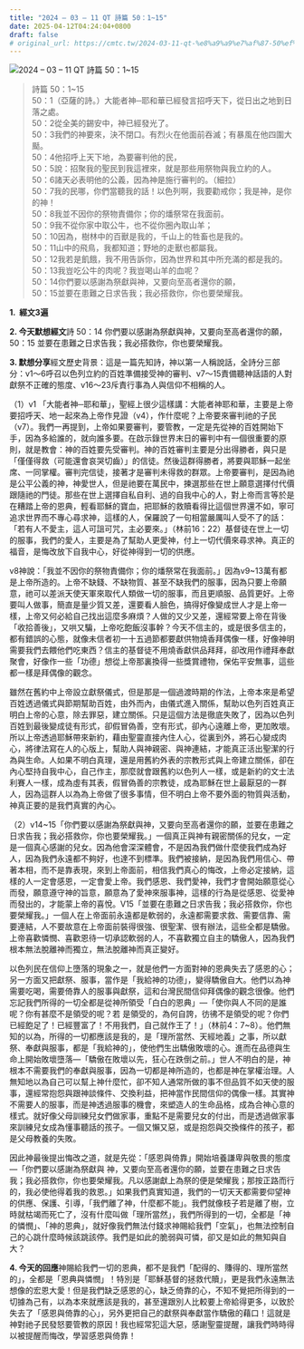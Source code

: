 ```yaml
---
title: "2024 – 03 – 11 QT 詩篇 50：1~15"
date: 2025-04-12T04:24:04+0800
draft: false
# original_url: https://cmtc.tw/2024-03-11-qt-%e8%a9%a9%e7%af%87-50%ef%bc%9a115
---
```


![2024 – 03 – 11 QT 詩篇 50：1\~15](/images/qt.jpg  "2024 – 03 – 11 QT 詩篇 50：1\~15")

> 詩篇 50：1\~15  
> 50：1（亞薩的詩。）大能者神─耶和華已經發言招呼天下，從日出之地到日落之處。  
> 50：2從全美的錫安中，神已經發光了。  
> 50：3我們的神要來，決不閉口。有烈火在他面前吞滅；有暴風在他四圍大颳。  
> 50：4他招呼上天下地，為要審判他的民，  
> 50：5說：招聚我的聖民到我這裡來，就是那些用祭物與我立約的人。  
> 50：6諸天必表明他的公義，因為神是施行審判的。（細拉）  
> 50：7我的民哪，你們當聽我的話！以色列啊，我要勸戒你；我是神，是你的神！  
> 50：8我並不因你的祭物責備你；你的燔祭常在我面前。  
> 50：9我不從你家中取公牛，也不從你圈內取山羊；  
> 50：10因為，樹林中的百獸是我的，千山上的牲畜也是我的。  
> 50：11山中的飛鳥，我都知道；野地的走獸也都屬我。  
> 50：12我若是飢餓，我不用告訴你，因為世界和其中所充滿的都是我的。  
> 50：13我豈吃公牛的肉呢？我豈喝山羊的血呢？  
> 50：14你們要以感謝為祭獻與神，又要向至高者還你的願，  
> 50：15並要在患難之日求告我；我必搭救你，你也要榮耀我。

**1.  經文3遍**

**2. 今天默想經文**詩 50：14 你們要以感謝為祭獻與神，又要向至高者還你的願，  
50：15 並要在患難之日求告我；我必搭救你，你也要榮耀我。

**3. 默想分享**經文歷史背景：這是一篇先知詩，神以第一人稱說話，全詩分三部分：v1～6呼召以色列立約的百姓準備接受神的審判、v7～15責備聽神話語的人對獻祭不正確的態度、v16～23斥責行事為人與信仰不相稱的人。

（1）v1 「大能者神─耶和華」，聖經上很少這樣講：大能者神耶和華，主要是上帝要招呼天、地一起來為上帝作見證（v4），作什麼呢？上帝要來審判祂的子民（v7）。我們一再提到，上帝如果要審判，要管教，一定是先從神的百姓開始下手，因為多給誰的，就向誰多要。在啟示錄世界末日的審判中有一個很重要的原則，就是教會：神的百姓要先受審判。神的百姓審判主要是分出得勝者，與只是「僅僅得救（可能還會哀哭切齒）」的信徒。然後這群得勝者，將要與耶穌一起坐席、一同掌權。審判完信徒，接著才是審判未得救的群眾。上帝要審判，是因為祂是公平公義的神，神愛世人，但是祂要在萬民中，揀選那些在世上願意選擇付代價跟隨祂的門徒。那些在世上選擇自私自利、過的自我中心的人，對上帝而言等於是在糟踏上帝的恩典，輕看耶穌的寶血，把耶穌的救贖看得比這個世界還不如，寧可追求世界而不專心尋求神，這樣的人，保羅說了一句相當嚴厲叫人受不了的話：「若有人不愛主，這人可詛可咒，主必要來。」（林前16：22）基督徒在世上一切的服事，我們的愛人，主要是為了幫助人更愛神，付上一切代價來尋求神。真正的福音，是悔改放下自我中心，好從神得到一切的供應。

v8神說：「我並不因你的祭物責備你；你的燔祭常在我面前。」因為v9\~13萬有都是上帝所造的。上帝不缺錢、不缺物質、甚至不缺我們的服事，因為只要上帝願意，祂可以差派天使天軍來取代人類做一切的服事，而且更順服、品質更好。上帝要叫人做事，簡直是量少質又差，還要看人臉色，搞得好像變成世人才是上帝一樣，上帝又何必給自己找出這麼多麻煩？人做的又少又差，還經常要上帝在背後「收拾善後」，又哄又騙，上帝吃飽飯沒事幹？今天不信主的，或是很多信主的，都有錯誤的心態，就像未信者初一十五過節都要獻供物燒香拜偶像一樣，好像神明需要我們去餵他們吃東西？信主的基督徒不用燒香獻供品拜拜，卻改用作禮拜奉獻聚會，好像作一些「功德」想從上帝那裏換得一些獎賞禮物，保佑平安無事，這些都一樣是拜偶像的觀念。

雖然在舊約中上帝設立獻祭儀式，但是那是一個過渡時期的作法，上帝本來是希望百姓透過儀式與節期幫助百姓，由外而內，由儀式進入關係，幫助以色列百姓真正明白上帝的心意，除去罪惡，建立關係。只是這個方法是徹底失敗了，因為以色列百姓到最後變成徒有形式，卻假冒偽善，空有形式，卻內心遠離上帝，更加敗壞。所以上帝透過耶穌帶來新約，藉由聖靈直接內住人心，從裏到外，將石心變成肉心，將律法寫在人的心版上，幫助人與神親密、與神連結，才能真正活出聖潔的行為與生命。人如果不明白真理，還是用舊約外表的宗教形式與上帝建立關係，卻在內心堅持自我中心，自己作主，那麼就會跟舊約以色列人一樣，或是新約的文士法利賽人一樣，成為虛有其表，假冒偽善的宗教徒，成為耶穌在世上最厭惡的一群人，因為這群人以為為上帝做了很多事情，但不明白上帝不要外面的物質與活動，神真正要的是我們真實的內心。

（2）v14\~15「你們要以感謝為祭獻與神，又要向至高者還你的願，並要在患難之日求告我；我必搭救你，你也要榮耀我。」一個真正與神有親密關係的兒女，一定是一個真心感謝的兒女。因為他會深深體會，不是因為我們做什麼使我們成為好人，因為我們永遠都不夠好，也達不到標準。我們被接納，是因為我們用信心、帶著本相，而不是靠表現，來到上帝面前，相信我們真心的悔改，上帝必定接納，這樣的人一定會感恩，一定會愛上帝。我們感恩、我們愛神，我們才會開始願意從心而發，願意遵守神的旨意，願意為了愛神來服事神，這樣的行為是從感恩、從愛神而發出的，才能蒙上帝的喜悅。V15「並要在患難之日求告我；我必搭救你，你也要榮耀我。」一個人在上帝面前永遠都是軟弱的，永遠都需要求救、需要信靠、需要連結，人不要故意在上帝面前裝得很強、很聖潔、很有辦法，這些全都是驕傲。上帝喜歡憐憫、喜歡恩待一切承認軟弱的人，不喜歡獨立自主的驕傲人，因為我們根本無法脫離神而獨立，無法脫離神而真正變好。

以色列民在信仰上墮落的現象之一，就是他們一方面對神的恩典失去了感恩的心；另一方面又把獻祭、服事，當作是「我給神的功德」，變得驕傲自大。他們以為神需要吃喝，需要倚靠人的服事與獻祭，這和台灣民間信仰拜偶像的觀念很像。他們忘記我們所得的一切全都是從神所領受「白白的恩典」—「使你與人不同的是誰呢？你有甚麼不是領受的呢？若 是領受的，為何自誇，彷彿不是領受的呢？你們已經飽足了！已經豐富了！不用我們，自己就作王了！」（林前4：7\~8）。他們無知的以為，所得的一切都應該是我的，是「理所當然、天經地義」之事，所以獻祭、奉獻與服事，都是「我給神的」，使他們生出驕傲敗壞的心。進而在品德與生命上開始敗壞墮落—「驕傲在敗壞以先，狂心在跌倒之前。」世人不明白的是，神根本不需要我們的奉獻與服事，因為一切都是神所造的，也都是神在掌權治理。人無知地以為自己可以幫上神什麼忙，卻不知人通常所做的事不但品質不如天使的服事，還經常抱怨與跟神談條件、交換利益，把神當作民間信仰的偶像一樣。其實神不需要人的服事，而是神透過服事的機會，來塑造人的生命品格，成為合神心意的樣式。就好像父母訓練兒女們做家事，重點不是需要兒女的付出，而是透過做家事來訓練兒女成為懂事聽話的孩子。一個又懶又惡，或是抱怨與交換條件的孩子，都是父母教養的失敗。

因此神最後提出悔改之道，就是先從：「感恩與倚靠」開始培養謙卑與敬畏的態度 —「你們要以感謝為祭獻與 神，又要向至高者還你的願，並要在患難之日求告我；我必搭救你，你也要榮耀我。凡以感謝獻上為祭的便是榮耀我；那按正路而行的，我必使他得着我的救恩。」如果我們真實知道，我們的一切天天都需要仰望神的供應、保護、引導，「我們離了神，什麼都不能」。我們就像枝子若是離了樹，立時就枯竭而死亡了，沒有什麼叫做「理所當然」，我們所得到的一切，全都是「神的憐憫」、「神的恩典」，就好像我們無法付錢求神賜給我們「空氣」，也無法控制自己的心跳什麼時候該跳該停。我們是如此的脆弱與可憐，卻又是如此的無知與自大？

**4. 今天的回應**神賜給我們一切的恩典，都不是我們「配得的、賺得的、理所當然的」，全都是「恩典與憐憫」！特別是「耶穌基督的拯救代贖」，更是我們永遠無法想像的宏恩大愛！但是我們缺乏感恩的心，缺乏倚靠的心，不知不覺把所得到的一切據為己有，以為本來就應該是我的，甚至還跟別人比較要上帝給得更多，以致於失去了「感恩與倚靠的心」，另外更把自己的獻祭與奉獻當作驕傲的藉口！這就是神對祂子民發怒要管教的原因！我也經常犯這大惡，感謝聖靈提醒，讓我們時時得以被提醒而悔改，學習感恩與倚靠！